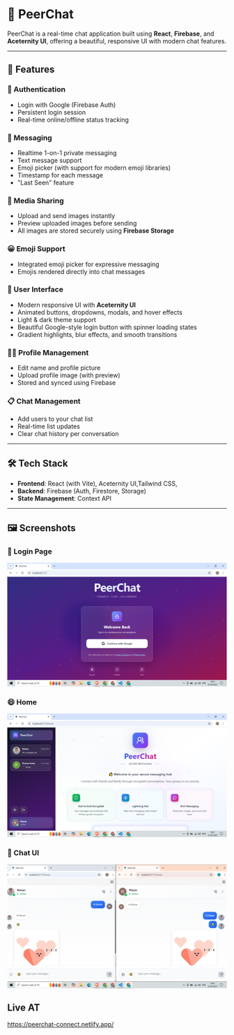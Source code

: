 # 💬 PeerChat

PeerChat is a real-time chat application built using **React**, **Firebase**, and **Aceternity UI**, offering a beautiful, responsive UI with modern chat features.

---

## 🚀 Features

### 🔐 Authentication
- Login with Google (Firebase Auth)
- Persistent login session
- Real-time online/offline status tracking

### 💬 Messaging
- Realtime 1-on-1 private messaging
- Text message support
- Emoji picker (with support for modern emoji libraries)
- Timestamp for each message
- "Last Seen" feature

### 📸 Media Sharing
- Upload and send images instantly
- Preview uploaded images before sending
- All images are stored securely using **Firebase Storage**

### 😀 Emoji Support
- Integrated emoji picker for expressive messaging
- Emojis rendered directly into chat messages

### 👥 User Interface
- Modern responsive UI with **Aceternity UI**
- Animated buttons, dropdowns, modals, and hover effects
- Light & dark theme support
- Beautiful Google-style login button with spinner loading states
- Gradient highlights, blur effects, and smooth transitions

### 🧑‍💼 Profile Management
- Edit name and profile picture
- Upload profile image (with preview)
- Stored and synced using Firebase

### 📋 Chat Management
- Add users to your chat list
- Real-time list updates
- Clear chat history per conversation

---

## 🛠️ Tech Stack

- **Frontend**: React (with Vite), Aceternity UI,Tailwind CSS,
- **Backend**: Firebase (Auth, Firestore, Storage)
- **State Management**: Context API
---

## 🖼️ Screenshots

### 🔐 Login Page
![Login Screen](public/screenshots/Login.png)

### 😄 Home
![Home UI](public/screenshots/Home.png)

### 💬 Chat UI
![Chat UI](public/screenshots/chat.png)

## Live AT
https://peerchat-connect.netlify.app/